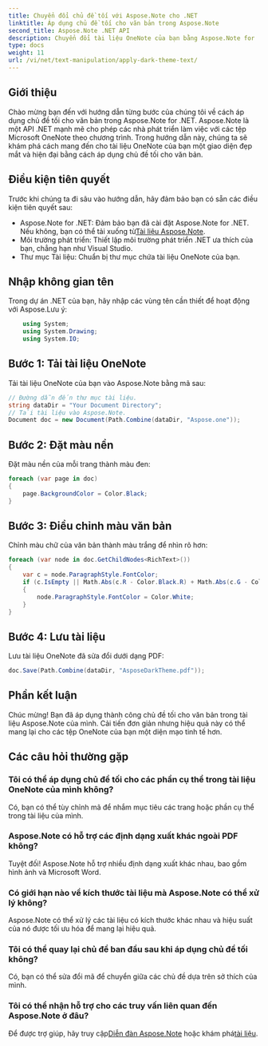 ```yaml
---
title: Chuyển đổi chủ đề tối với Aspose.Note cho .NET
linktitle: Áp dụng chủ đề tối cho văn bản trong Aspose.Note
second_title: Aspose.Note .NET API
description: Chuyển đổi tài liệu OneNote của bạn bằng Aspose.Note for .NET! Áp dụng chủ đề tối kiểu dáng đẹp một cách dễ dàng. Tải xuống ngay bây giờ và nâng cao trải nghiệm ghi chú của bạn.
type: docs
weight: 11
url: /vi/net/text-manipulation/apply-dark-theme-text/
---
```

## Giới thiệu
Chào mừng bạn đến với hướng dẫn từng bước của chúng tôi về cách áp dụng chủ đề tối cho văn bản trong Aspose.Note for .NET. Aspose.Note là một API .NET mạnh mẽ cho phép các nhà phát triển làm việc với các tệp Microsoft OneNote theo chương trình. Trong hướng dẫn này, chúng ta sẽ khám phá cách mang đến cho tài liệu OneNote của bạn một giao diện đẹp mắt và hiện đại bằng cách áp dụng chủ đề tối cho văn bản.
## Điều kiện tiên quyết
Trước khi chúng ta đi sâu vào hướng dẫn, hãy đảm bảo bạn có sẵn các điều kiện tiên quyết sau:
-  Aspose.Note for .NET: Đảm bảo bạn đã cài đặt Aspose.Note for .NET. Nếu không, bạn có thể tải xuống từ[Tài liệu Aspose.Note](https://reference.aspose.com/note/net/).
- Môi trường phát triển: Thiết lập môi trường phát triển .NET ưa thích của bạn, chẳng hạn như Visual Studio.
- Thư mục Tài liệu: Chuẩn bị thư mục chứa tài liệu OneNote của bạn.
## Nhập không gian tên
Trong dự án .NET của bạn, hãy nhập các vùng tên cần thiết để hoạt động với Aspose.Lưu ý:
```csharp
    using System;
    using System.Drawing;
    using System.IO;
```
## Bước 1: Tải tài liệu OneNote
Tải tài liệu OneNote của bạn vào Aspose.Note bằng mã sau:
```csharp
// Đường dẫn đến thư mục tài liệu.
string dataDir = "Your Document Directory";
// Tải tài liệu vào Aspose.Note.
Document doc = new Document(Path.Combine(dataDir, "Aspose.one"));
```
## Bước 2: Đặt màu nền
Đặt màu nền của mỗi trang thành màu đen:
```csharp
foreach (var page in doc)
{
    page.BackgroundColor = Color.Black;
}
```
## Bước 3: Điều chỉnh màu văn bản
Chỉnh màu chữ của văn bản thành màu trắng để nhìn rõ hơn:
```csharp
foreach (var node in doc.GetChildNodes<RichText>())
{
    var c = node.ParagraphStyle.FontColor;
    if (c.IsEmpty || Math.Abs(c.R - Color.Black.R) + Math.Abs(c.G - Color.Black.G) + Math.Abs(c.B - Color.Black.B) <= 30)
    {
        node.ParagraphStyle.FontColor = Color.White;
    }
}
```
## Bước 4: Lưu tài liệu
Lưu tài liệu OneNote đã sửa đổi dưới dạng PDF:
```csharp
doc.Save(Path.Combine(dataDir, "AsposeDarkTheme.pdf"));
```
## Phần kết luận
Chúc mừng! Bạn đã áp dụng thành công chủ đề tối cho văn bản trong tài liệu Aspose.Note của mình. Cải tiến đơn giản nhưng hiệu quả này có thể mang lại cho các tệp OneNote của bạn một diện mạo tinh tế hơn.
## Các câu hỏi thường gặp
### Tôi có thể áp dụng chủ đề tối cho các phần cụ thể trong tài liệu OneNote của mình không?
Có, bạn có thể tùy chỉnh mã để nhắm mục tiêu các trang hoặc phần cụ thể trong tài liệu của mình.
### Aspose.Note có hỗ trợ các định dạng xuất khác ngoài PDF không?
Tuyệt đối! Aspose.Note hỗ trợ nhiều định dạng xuất khác nhau, bao gồm hình ảnh và Microsoft Word.
### Có giới hạn nào về kích thước tài liệu mà Aspose.Note có thể xử lý không?
Aspose.Note có thể xử lý các tài liệu có kích thước khác nhau và hiệu suất của nó được tối ưu hóa để mang lại hiệu quả.
### Tôi có thể quay lại chủ đề ban đầu sau khi áp dụng chủ đề tối không?
Có, bạn có thể sửa đổi mã để chuyển giữa các chủ đề dựa trên sở thích của mình.
### Tôi có thể nhận hỗ trợ cho các truy vấn liên quan đến Aspose.Note ở đâu?
 Để được trợ giúp, hãy truy cập[Diễn đàn Aspose.Note](https://forum.aspose.com/c/note/28) hoặc khám phá[tài liệu](https://reference.aspose.com/note/net/).